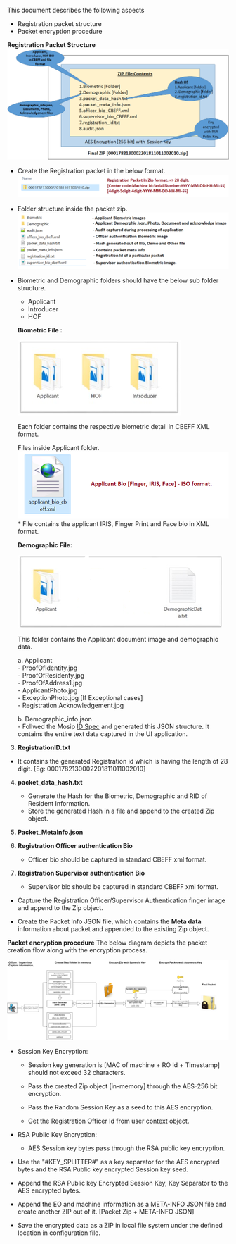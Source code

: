 This document describes the following aspects
- Registration packet structure
- Packet encryption procedure

**Registration Packet Structure**
	![Packet Design view](_images/registration/packet_creation_overview.png)

-   Create the Registration packet in the below format. 
	![Packet Design view](_images/registration/packet_zip_format.png)

-   Folder structure inside the packet zip. 
	![Inside Packet Design view](_images/registration/packet_struct_inside_zip.png)
	
-   Biometric and Demographic folders should have the below sub folder structure.
    -   Applicant
    -   Introducer
    -   HOF
    
    **Biometric File :**
    
    ![BioMetric Folder](_images/registration/biometric_folder.png)

	Each folder contains the respective biometric detail in CBEFF XML format.
			
	Files inside Applicant folder.
	![BioMetric Applicant Folder](_images/registration/packet_applicant_bio.png)
	    * File contains the applicant IRIS, Finger Print and Face bio in XML format.

    **Demographic File:**
    
    ![Demographic Folder](_images/registration/demographic_folder.png)

    This folder contains the Applicant document image and demographic data.

     a. Applicant  
        - ProofOfIdentity.jpg  
        - ProofOfResidenty.jpg  
        - ProofOfAddress1.jpg  
        - ApplicantPhoto.jpg  
        - ExceptionPhoto.jpg \[If Exceptional cases\]  
        - Registration Acknowledgement.jpg  
        
     b.  Demographic\_info.json  
        - Follwed the Mosip [ID Spec](https://github.com/mosip/mosip/wiki/MOSIP-ID-Object-definition) and generated this JSON structure. It contains the entire text data captured in the UI application. 
	
3.  **RegistrationID.txt**
-   It contains the generated Registration id which is having the length of 28 digit.
    [Eg: 0001782130002201811011002010]

4.  **packet_data_hash.txt**
    -   Generate the Hash for the Biometric, Demographic and RID of
        Resident Information.
	-   Store the generated Hash in a file and append to the created Zip
	    object.
    
5.  **Packet\_MetaInfo.json**

6.  **Registration Officer authentication Bio**
    -   Officer bio should be captured in standard CBEFF xml format.
7.  **Registration Supervisor authentication Bio**
    -   Supervisor bio should be captured in standard CBEFF xml format.

-   Capture the Registration Officer/Supervisor Authentication finger
    image and append to the Zip object.

-   Create the Packet Info JSON file, which contains the **Meta data**
    information about packet and appended to the existing Zip object.

**Packet encryption procedure**
    The below diagram depicts the packet creation flow along with the encryption process.  

![Packet Creation Flow](_images/registration/packet-creation-flow.png)  
-   Session Key Encryption:

    -   Session key generation is \[MAC of machine + RO Id + Timestamp\]
        should not exceed 32 characters.

    -   Pass the created Zip object \[in-memory\] through the AES-256
        bit encryption.

    -   Pass the Random Session Key as a seed to this AES encryption.

    -   Get the Registration Officer Id from user context object. 

-   RSA Public Key Encryption:

    -   AES Session key bytes pass through the RSA public key
        encryption.

-   Use the "\#KEY\_SPLITTER\#" as a key separator for the AES encrypted
    bytes and the RSA Public key encrypted Session key seed.

-   Append the RSA Public key Encrypted Session Key, Key Separator to
    the AES encrypted bytes.

-   Append the EO and machine information as a META-INFO JSON file and
    create another ZIP out of it. \[Packet Zip + META-INFO JSON\]

-   Save the encrypted data as a ZIP in local file system under the
    defined location in configuration file.

